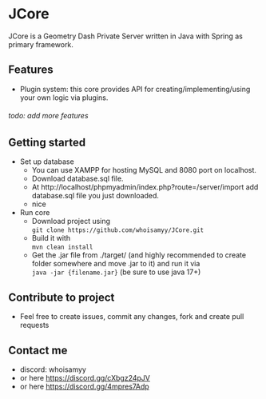 # JCore
JCore is a Geometry Dash Private Server written in Java with Spring as primary framework.

## Features
- Plugin system: this core provides API for creating/implementing/using your own logic via plugins.
###### todo: add more features

## Getting started
- Set up database
    - You can use XAMPP for hosting MySQL and 8080 port on localhost.
    - Download database.sql file.
    - At http://localhost/phpmyadmin/index.php?route=/server/import add database.sql file you just downloaded.
    - nice
- Run core
    - Download project using <br> `git clone https://github.com/whoisamyy/JCore.git`
    - Build it with <br> `mvn clean install`
    - Get the .jar file from ./target/ (and highly recommended to create folder somewhere and move .jar to it) and run it via <br>	`java -jar {filename.jar}` (be sure to use java 17+)

## Contribute to project
- Feel free to create issues, commit any changes, fork and create pull requests

## Contact me
- discord: whoisamyy
- or here https://discord.gg/cXbgz24pJV
- or here https://discord.gg/4mpres7Adp
